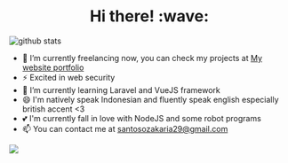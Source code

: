 <h1 align='center'> Hi there! :wave:</h1>

![github stats](https://github-readme-stats.vercel.app/api?username=zakariasantoso&show_icons=true&theme=chartreuse-dark) 

- 🔭 I’m currently freelancing now, you can check my projects at <a href="https://zakariasantoso.github.io/">My website portfolio</a>
- ⚡ Excited in web security
- 🌱 I’m currently learning Laravel and VueJS framework
- 😄 I'm natively speak Indonesian and fluently speak english especially british accent <3 
- 💕 I'm currently fall in love with NodeJS and some robot programs
- 📫 You can contact me at santosozakaria29@gmail.com
<img src="https://github-readme-stats.vercel.app/api/top-langs/?username=zakariasantoso&theme=react">
